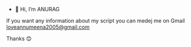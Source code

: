 - 👋 Hi, I’m ANURAG

If you want any information about my script you can medej me on Gmail
loveannumeena2005@gmail.com

Thanks 😊
